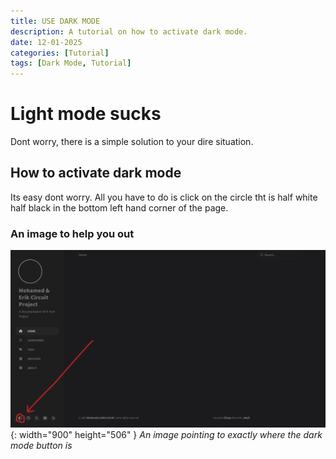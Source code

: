 ```yaml
---
title: USE DARK MODE
description: A tutorial on how to activate dark mode.
date: 12-01-2025
categories: [Tutorial]
tags: [Dark Mode, Tutorial]
---
```

# Light mode sucks
Dont worry, there is a simple solution to your dire situation.

## How to activate dark mode
Its easy dont worry. All you have to do is click on the circle tht is half white half black in the bottom left hand corner of the page.

### An image to help you out
![Desktop View](/assets/Darkimg.png){: width="900" height="506" } 
_An image pointing to exactly where the dark mode button is_
